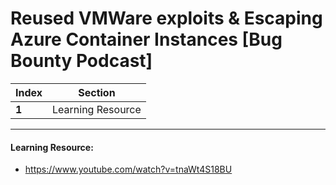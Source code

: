 # Reused VMWare exploits & Escaping Azure Container Instances [Bug Bounty Podcast]

Index | Section
--- | ---
**1** | Learning Resource

___


#### Learning Resource: 

* https://www.youtube.com/watch?v=tnaWt4S18BU
